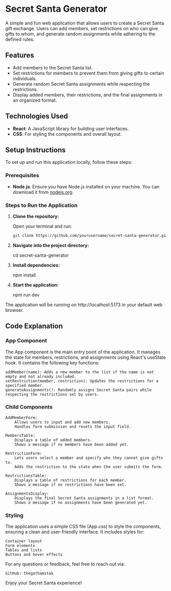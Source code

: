# Secret Santa Generator

A simple and fun web application that allows users to create a Secret Santa gift exchange. Users can add members, set restrictions on who can give gifts to whom, and generate random assignments while adhering to the defined rules.

## Features

- Add members to the Secret Santa list.
- Set restrictions for members to prevent them from giving gifts to certain individuals.
- Generate random Secret Santa assignments while respecting the restrictions.
- Display added members, their restrictions, and the final assignments in an organized format.

## Technologies Used

- **React**: A JavaScript library for building user interfaces.
- **CSS**: For styling the components and overall layout.

## Setup Instructions

To set up and run this application locally, follow these steps:

### Prerequisites

- **Node.js**: Ensure you have Node.js installed on your machine. You can download it from [nodejs.org](https://nodejs.org/).

### Steps to Run the Application

1. **Clone the repository:**

   Open your terminal and run:

   ```bash
   git clone https://github.com/yourusername/secret-santa-generator.git

2. **Navigate into the project directory:**

    cd secret-santa-generator

3. **Install dependencies:**

    npm install

4. **Start the application:**

    npm run dev

The application will be running on http://localhost:5173 in your default web browser.

## Code Explanation

### App Component

The App component is the main entry point of the application. It manages the state for members, restrictions, and assignments using React's useState hook. It contains the following key functions:

    addMember(name): Adds a new member to the list if the name is not empty and not already included.
    setRestriction(member, restriction): Updates the restrictions for a specified member.
    generateAssignments(): Randomly assigns Secret Santa pairs while respecting the restrictions set by users.

### Child Components

    AddMemberForm:
        Allows users to input and add new members.
        Handles form submission and resets the input field.

    MembersTable:
        Displays a table of added members.
        Shows a message if no members have been added yet.

    RestrictionForm:
        Lets users select a member and specify who they cannot give gifts to.
        Adds the restriction to the state when the user submits the form.

    RestrictionsTable:
        Displays a table of restrictions for each member.
        Shows a message if no restrictions have been set.

    AssignmentsDisplay:
        Displays the final Secret Santa assignments in a list format.
        Shows a message if no assignments have been generated yet.

### Styling

The application uses a simple CSS file (App.css) to style the components, ensuring a clean and user-friendly interface. It includes styles for:

    Container layout
    Form elements
    Tables and lists
    Buttons and hover effects

For any questions or feedback, feel free to reach out via:

    GitHub: thegothamstak

Enjoy your Secret Santa experience!
